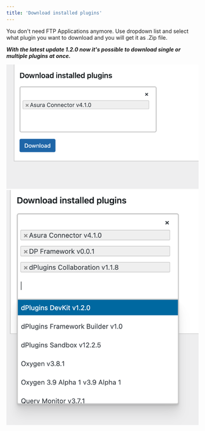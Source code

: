 ```yaml
---
title: 'Download installed plugins'
---
```


You don't need FTP Applications anymore. Use dropdown list and select what plugin you want to download and you will get it as .Zip file.

***With the latest update 1.2.0 now it's possible to download single or multiple plugins at once.***

![](/wp-content/uploads/2021/06/Screenshot-2021-09-23-at-14.11.12.png)
![](/wp-content/uploads/2021/06/Screenshot-2021-09-23-at-14.11.03.png)